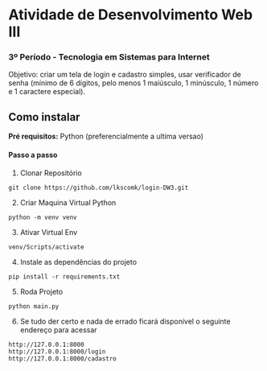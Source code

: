 # Atividade de Desenvolvimento Web III 
### 3º Período - Tecnologia em Sistemas para Internet

Objetivo: criar um tela de login e cadastro simples, usar verificador de senha (mínimo de 6 dígitos, pelo menos 1 maiúsculo, 1 minúsculo, 1 número e 1 caractere especial).

## Como instalar
**Pré requisitos:** Python (preferencialmente a ultima versao)
#### Passo a passo

1. Clonar Repositório
```
git clone https://github.com/lkscomk/login-DW3.git
```
2.  Criar Maquina Virtual Python
```
python -m venv venv
```
3. Ativar Virtual Env
```
venv/Scripts/activate
```
4.  Instale as dependências do projeto
```
pip install -r requirements.txt
```
5. Roda Projeto
```
python main.py
```
6. Se tudo der certo e nada de errado ficará disponível o seguinte endereço para acessar
```
http://127.0.0.1:8000
http://127.0.0.1:8000/login
http://127.0.0.1:8000/cadastro
```
